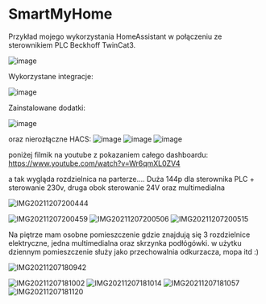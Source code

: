 # SmartMyHome

Przykład mojego wykorzystania HomeAssistant w połączeniu ze sterownikiem PLC Beckhoff TwinCat3.

![image](https://user-images.githubusercontent.com/95655881/145036958-e5cebe25-711a-482c-bc5b-13645a4a65d7.png)

Wykorzystane integracje:

![image](https://user-images.githubusercontent.com/95655881/145706263-0403e5b8-fb61-44dc-b2a2-519076fb9ab9.png)


Zainstalowane dodatki:

![image](https://user-images.githubusercontent.com/95655881/145274322-ab924764-7117-4abe-bb6e-2c74cbfd61ec.png)


oraz nierozłączne HACS:
![image](https://user-images.githubusercontent.com/95655881/145274460-6c534519-0e3a-4276-a613-51ac7dda1aa1.png)
![image](https://user-images.githubusercontent.com/95655881/145274505-02d948d8-ac6b-4a2f-9f90-7129fac79f55.png)
![image](https://user-images.githubusercontent.com/95655881/145274532-12b410f4-eb08-49c3-a1e5-946ef9cb9e07.png)



poniżej filmik na youtube z pokazaniem całego dashboardu:
https://www.youtube.com/watch?v=Wr6qmXL0ZV4

a tak wygląda rozdzielnica na parterze.... Duża 144p dla sterownika PLC + sterowanie 230v, druga obok sterowanie 24V oraz multimedialna

![IMG20211207200444](https://user-images.githubusercontent.com/95655881/145090823-6ab70344-7b4e-43bc-b9a5-5145068ddf22.jpg)

![IMG20211207200459](https://user-images.githubusercontent.com/95655881/145090825-c37d2552-cbea-4b75-94ed-1d5fd204dc34.jpg)
![IMG20211207200506](https://user-images.githubusercontent.com/95655881/145090828-0d72d0d8-c652-4dc1-b3bd-ca13b89cc36b.jpg)
![IMG20211207200515](https://user-images.githubusercontent.com/95655881/145090829-1c32f993-68c2-446d-abc6-7d8703436dbf.jpg)


Na piętrze mam osobne pomieszczenie gdzie znajdują się 3 rozdzielnice elektryczne, jedna multimedialna oraz skrzynka podłógówki. w użytku dziennym pomieszczenie służy jako przechowalnia odkurzacza, mopa itd :)

![IMG20211207180942](https://user-images.githubusercontent.com/95655881/145079941-257f4a01-e42e-4d7d-b011-c60dd822b540.jpg)

![IMG20211207181002](https://user-images.githubusercontent.com/95655881/145079952-0df61e15-295d-4118-8041-9366ec892501.jpg)
![IMG20211207181014](https://user-images.githubusercontent.com/95655881/145079959-27f23d06-2ff6-415c-98a8-1c33c48d43df.jpg)
![IMG20211207181057](https://user-images.githubusercontent.com/95655881/145079971-ef365f18-b7d4-4ae6-ba0d-7d7a3f4e25f0.jpg)
![IMG20211207181120](https://user-images.githubusercontent.com/95655881/145079977-a1e6ceea-9977-4bab-855b-262251611223.jpg)
